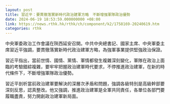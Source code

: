 ```yaml
---
layout: post
title: 習近平：要貫徹落實新時代政治建軍方略　不斷增強軍隊政治優勢
date: 2024-06-19 18:53:59.000000000 +08:00
link: https://news.rthk.hk/rthk/ch/component/k2/1758169-20240619.htm
categories: rthk
---
```


中央軍委政治工作會議在陝西延安召開。中共中央總書記、國家主席、中央軍委主席習近平強調，要貫徹落實新時代政治建軍方略，為強軍事業提供堅強政治保證。

習近平指出，當前世情、國情、黨情、軍情都發生複雜深刻變化，軍隊在政治上面臨的考驗錯綜複雜，要牢牢把握政治建軍時代要求，不停推進政治建軍，在新的時代條件下，不斷增強軍隊政治優勢。

習近平剖析當前政治建軍要解決的深層次矛盾和問題，強調各級特別是高級幹部要深刻反思，認真整改。他又強調，推進政治建軍是全軍共同責任，各單位各部門要履職盡責，努力開創政治建軍新局面。
